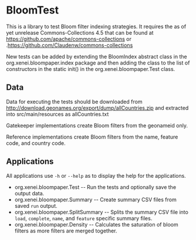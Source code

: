 # BloomTest

This is a library to test Bloom filter indexing strategies.  It requires the as of yet unrelease Commons-Collections 4.5 that can be found at https://github.com/apache/commons-collections or .https://github.com/Claudenw/commons-collections

New tests can be added by extending the BloomIndex abstract class in the org.xenei.bloompaper.index package and then adding the class to the list of constructors in the static init() in the org.xenei.bloompaper.Test class.

## Data #

Data for executing the tests should be downloaded from http://download.geonames.org/export/dump/allCountries.zip and extracted into src/main/resources as allCountries.txt

Gatekeeper implementations create Bloom filters from the geonameid only.

Reference implementations create Bloom filters from the name, feature code, and country code.

## Applications ##
All applications use `-h` or `--help` as to display the help for the applications.

- org.xenei.bloompaper.Test -- Run the tests and optionally save the output data.
- org.xenei.bloompaper.Summary -- Create summary CSV files from saved `run` output.
- org.xenei.bloompaper.SplitSummary -- Splits the summary CSV file into `load`, `complete`, `name`, and `feature` specific summary files.
- org.xenei.bloompaper.Density -- Calculates the saturation of bloom filters as more filters are merged together.
